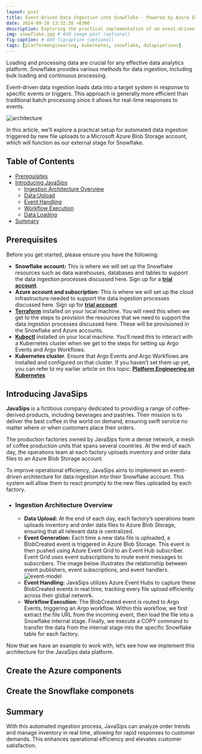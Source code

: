 ```yaml
---
layout: post
title: Event-Driven Data Ingestion into Snowflake - Powered by Azure Event Hub, Argo Events, and Argo Workflows
date: 2024-09-20 13:32:20 +0300
description: Exploring the practical implementation of an event-driven architecture for seamless data ingestion into Snowflake, utilizing Microsoft Azure External Stages, Event Hubs, Argo Events, and Argo Workflows.
img: snowflake.jpg # Add image post (optional)
fig-caption: # Add figcaption (optional)
tags: [platformengineering, kubernetes, snowflake, datapipelines]
---
```

Loading and processing data are crucial for any effective data analytics platform. Snowflake provides various methods for data ingestion, including bulk loading and continuous processing. 

Event-driven data ingestion loads data into a target system in response to specific events or triggers. This approach is generally more efficient than traditional batch processing since it allows for real-time responses to events. 

![architecture](https://github.com/user-attachments/assets/c37fd0af-aa9a-432c-9add-da76e24cb7a1)

In this article, we’ll explore a practical setup for automated data ingestion triggered by new file uploads to a Microsoft Azure Blob Storage account, which will function as our external stage for Snowflake.

## Table of Contents
- [Prerequisites ](#prerequisites)
- [Introducing JavaSips ](#introducing-java-sips)
  - [Ingestion Architecture Overview ](#ingestion-architecture-overview)
  - [Data Upload](#data-upload)
  - [Event Handling ](#event-handling)
  - [Workflow Execution ](#workflow-execution)
  - [Data Loading ](#data-loading)
- [Summary ](#summary)

## Prerequisites
Before you get started, please ensure you have the following:

- **Snowflake account:** This is where we will set up the Snowflake resources such as data warehouses, databases and tables to support the data ingestion processes discussed here. Sign up for a **[trial account](https://signup.snowflake.com/?utm_source=google&utm_medium=paidsearch&utm_campaign=na-us-en-brand-trial-exact&utm_content=go-eta-evg-ss-free-trial&utm_term=c-g-snowflake%20trial%20account-e&_bt=579123129595&_bk=snowflake%20trial%20account&_bm=e&_bn=g&_bg=136172947348&gclsrc=aw.ds&gad_source=1&gclid=Cj0KCQjw3bm3BhDJARIsAKnHoVWVpbV2-xagFD0LBmC-kxgnMcg0cH1afvWSLIko69Y0DtP6mnHRUCYaAjUREALw_wcB)**.
- **Azure account and subscription:** This is where we will set up the cloud infrastructure needed to support the data ingestion processes discussed here. Sign up for **[trial account](https://azure.microsoft.com/en-gb/pricing/offers/ms-azr-0044p/)**
- **[Terraform](https://developer.hashicorp.com/terraform/tutorials/aws-get-started/install-cli)** installed on your local machine. You will need this when we get to the steps to provision the resources that we need to support the data ingestion processes discussed here. These will be provisioned in the Snowflake and Azure accounts.
- **[Kubectl](https://kubernetes.io/docs/tasks/tools/)** installed on your local machine. You'll need this to interact with a Kubernetes cluster when we get to the steps for setting up Argo Events and Argo Workflows.
- **Kubernetes cluster**. Ensure that Argo Events and Argo Workflows are installed and configured on that cluster. If you haven’t set them up yet, you can refer to my earlier article on this topic: **[Platform Engineering on Kubernetes](https://musana.engineering/platform-engineering-on-k8s-part1/)**

## Introducing JavaSips
**JavaSips** is a fictitious company dedicated to providing a range of coffee-derived products, including beverages and pastries. Their mission is to deliver the best coffee in the world on demand, ensuring swift service no matter where or when customers place their orders.

The production factories owned by JavaSips form a dense network, a mesh of coffee production units that spans several countries. At the end of each day, the operations team at each factory uploads inventory and order data files to an Azure Blob Storage account.

To improve operational efficiency, JavaSips aims to implement an event-driven architecture for data ingestion into their Snowflake account. This system will allow them to react promptly to the new files uploaded by each factory.

- ### Ingestion Architecture Overview
  - **Data Upload:** At the end of each day, each factory’s operations team uploads inventory and order data files to Azure Blob Storage, ensuring that all relevant data is centralized.
  - **Event Generation:** Each time a new data file is uploaded, a BlobCreated event is triggered in Azure Blob Storage. This event is then pushed using Azure Event Grid to an Event Hub subscriber. Event Grid uses event subscriptions to route event messages to subscribers. The image below illustrates the relationship between event publishers, event subscriptions, and event handlers.
![event-model](https://github.com/user-attachments/assets/3a96ec52-e63f-4376-85cf-e0c3e86da95d)
  - **Event Handling:** JavaSips utilizes Azure Event Hubs to capture these BlobCreated events in real time, tracking every file upload efficiently across their global network.
  - **Workflow Execution:** The BlobCreated event is routed to Argo Events, triggering an Argo workflow. Within this workflow, we first extract the file URL from the incoming event, then load the file into a Snowflake internal stage. Finally, we execute a COPY command to transfer the data from the internal stage into the specific Snowflake table for each factory.

Now that we have an example to work with, let’s see how we implement this architecture for the JavaSips data platform.

## Create the Azure components
## Create the Snowflake componets


## Summary
With this automated ingestion process, JavaSips can analyze order trends and manage inventory in real time, allowing for rapid responses to customer demands. This enhances operational efficiency and elevates customer satisfaction.

